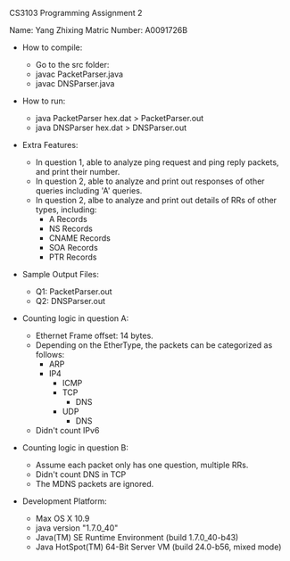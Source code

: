CS3103 Programming Assignment 2

Name: Yang Zhixing
Matric Number: A0091726B

- How to compile:
	- Go to the src folder:
	- javac PacketParser.java
	- javac DNSParser.java

- How to run:
	- java PacketParser hex.dat > PacketParser.out
	- java DNSParser hex.dat > DNSParser.out

- Extra Features:
	- In question 1, able to analyze ping request and ping reply packets, and print their number.
	- In question 2, able to analyze and print out responses of other queries including 'A' queries.
	- In question 2, albe to analyze and print out details of RRs of other types, including:
		- A Records
		- NS Records
		- CNAME Records
		- SOA Records
		- PTR Records

- Sample Output Files:
	- Q1: PacketParser.out
	- Q2: DNSParser.out

- Counting logic in question A:
	- Ethernet Frame offset: 14 bytes.
	- Depending on the EtherType, the packets can be categorized as follows:
		- ARP
		- IP4
			- ICMP
			- TCP
				- DNS
			- UDP
				- DNS
	- Didn't count IPv6

- Counting logic in question B:
	- Assume each packet only has one question, multiple RRs.
	- Didn't count DNS in TCP
	- The MDNS packets are ignored.

- Development Platform:
	- Max OS X 10.9
	- java version "1.7.0_40"
	- Java(TM) SE Runtime Environment (build 1.7.0_40-b43)
	- Java HotSpot(TM) 64-Bit Server VM (build 24.0-b56, mixed mode)